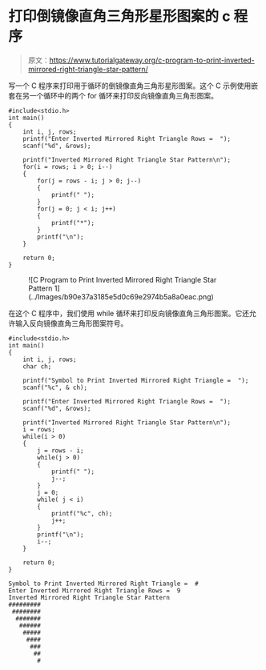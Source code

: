 # 打印倒镜像直角三角形星形图案的 c 程序

> 原文：<https://www.tutorialgateway.org/c-program-to-print-inverted-mirrored-right-triangle-star-pattern/>

写一个 C 程序来打印用于循环的倒镜像直角三角形星形图案。这个 C 示例使用嵌套在另一个循环中的两个 for 循环来打印反向镜像直角三角形图案。

```
#include<stdio.h>
int main()
{
 	int i, j, rows; 
 	printf("Enter Inverted Mirrored Right Triangle Rows =  ");
 	scanf("%d", &rows);

    printf("Inverted Mirrored Right Triangle Star Pattern\n");
	for(i = rows; i > 0; i--)
	{
		for(j = rows - i; j > 0; j--)
		{
			printf(" ");
		}
        for(j = 0; j < i; j++)
        {
            printf("*");
        }
		printf("\n");
	}

 	return 0;
}
```

<figure class="wp-block-image size-large">![C Program to Print Inverted Mirrored Right Triangle Star Pattern 1](../Images/b90e37a3185e5d0c69e2974b5a8a0eac.png)</figure>

在这个 C 程序中，我们使用 while 循环来打印反向镜像直角三角形图案。它还允许输入反向镜像直角三角形图案符号。

```
#include<stdio.h>
int main()
{
 	int i, j, rows;
	char ch;

    printf("Symbol to Print Inverted Mirrored Right Triangle =  ");
    scanf("%c", & ch);

 	printf("Enter Inverted Mirrored Right Triangle Rows =  ");
 	scanf("%d", &rows);

    printf("Inverted Mirrored Right Triangle Star Pattern\n");
	i = rows;
	while(i > 0)
	{
		j = rows - i;
		while(j > 0)
		{
			printf(" ");
			j--;
		}
		j = 0;
        while( j < i)
        {
            printf("%c", ch);
			j++;
        }
		printf("\n");
		i--;
	}

 	return 0;
}
```

```
Symbol to Print Inverted Mirrored Right Triangle =  #
Enter Inverted Mirrored Right Triangle Rows =  9
Inverted Mirrored Right Triangle Star Pattern
#########
 ########
  #######
   ######
    #####
     ####
      ###
       ##
        #
```